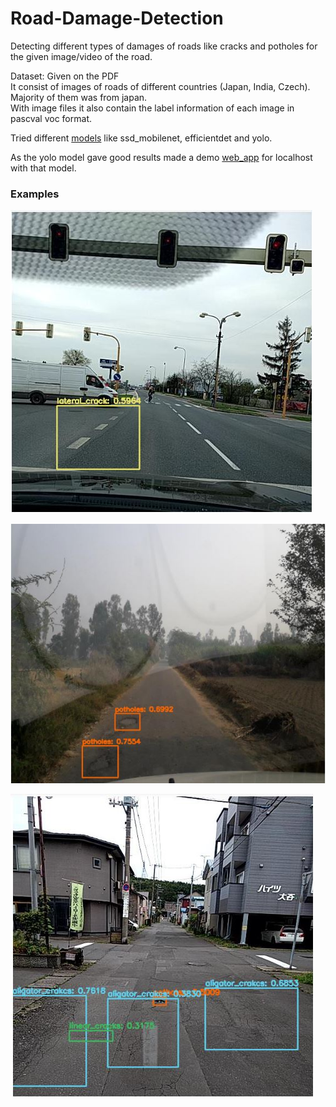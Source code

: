 # Road-Damage-Detection

Detecting different types of damages of roads like cracks and potholes for the given image/video of the road.</br>

Dataset: Given on the PDF</br>
It consist of images of roads of different countries (Japan, India, Czech). Majority of them was from japan.</br>
With image files it also contain the label information of each image in pascval voc format.

Tried different [models](https://github.com/Deshram/Road-Damage-Detection/tree/main/models) like ssd_mobilenet, efficientdet and yolo.</br>

As the yolo model gave good results made a demo [web_app](https://github.com/Deshram/Road-Damage-Detection/tree/main/web_app) for localhost with that model.

### Examples
![Czech road](https://github.com/Deshram/Road-Damage-Detection/blob/main/demo/eg_1.JPG)

![Indian road](https://github.com/Deshram/Road-Damage-Detection/blob/main/demo/eg_2.JPG)

![Japan road](https://github.com/Deshram/Road-Damage-Detection/blob/main/demo/eg_3.JPG)


